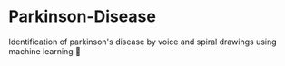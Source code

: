 # Parkinson-Disease
Identification of parkinson's disease by voice and spiral drawings using machine learning 🤖
